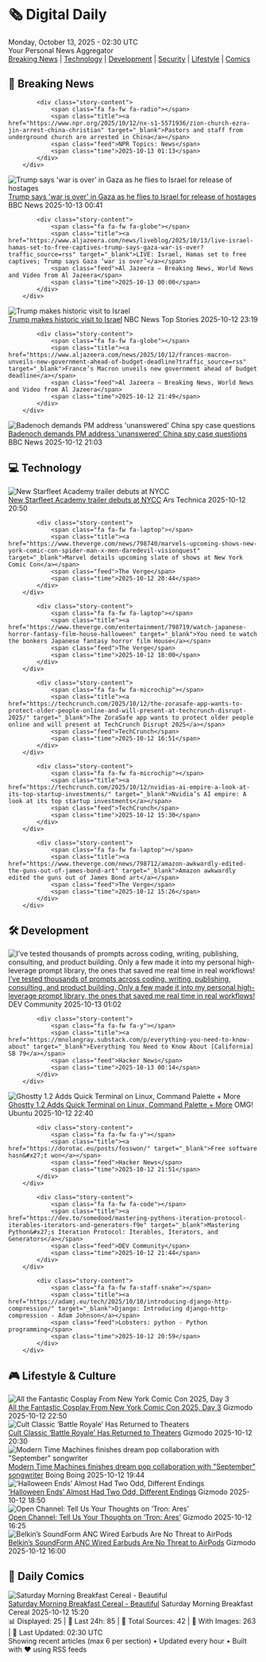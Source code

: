 <!-- Processing 54 RSS feeds at 2025-10-13 02:29:52 UTC -->
<!-- Processing: XKCD -->
<!-- Processing: Poorly Drawn Lines -->
<!-- Processing: Garfield -->
<!-- Processing: Dilbert -->
<!-- Processing: Girl Genius -->
<!-- Processing: BBC World News -->
<!-- Processing: Al Jazeera Breaking News -->
<!-- Processing: NPR News -->
<!-- Processing: CBC News -->
<!-- Error processing https://rss.cbc.ca/lineup/topstories.xml: The read operation timed out -->
<!-- Processing: Reuters Top News -->
<!-- Processing: Reuters World News -->
<!-- Processing: ABC News Breaking -->
<!-- Processing: NBC News Breaking -->
<!-- Processing: Guardian World News -->
<!-- Processing: TechCrunch -->
<!-- Processing: The Verge -->
<!-- Processing: WIRED -->
<!-- Processing: Slashdot -->
<!-- Processing: Lobsters Python -->
<!-- Processing: It's FOSS -->
<!-- Processing: Red Hat Blog -->
<!-- Processing: Ubuntu Blog -->
<!-- Processing: GitHub Blog -->
<!-- Processing: GitLab Blog -->
<!-- Processing: Martin Fowler -->
<!-- Processing: Lifehacker -->
<!-- Processing: Kotaku -->
<!-- Processing: Krebs on Security -->
<!-- Processing: Schneier on Security -->
<!-- Generated 4 new posts out of 29 feeds processed -->
<div class="newspaper-header">
    <h1 class="newspaper-title">🗞️ Digital Daily</h1>
    <div class="newspaper-date">Monday, October 13, 2025 - 02:30 UTC</div>
    <div class="newspaper-subtitle">Your Personal News Aggregator</div>
</div>

<div class="newspaper-nav">
    <a href="#breaking">Breaking News</a> |
    <a href="#tech">Technology</a> |
    <a href="#dev">Development</a> |
    <a href="#security">Security</a> |
    <a href="#lifestyle">Lifestyle</a> |
    <a href="#webcomics">Comics</a>
</div>

<div class="news-section breaking-news" id="breaking">
<h2 class="section-header">🚨 Breaking News</h2>
<div class="stories-container">
<div class="story">
            
            <div class="story-content">
                <span class="fa fa-fw fa-radio"></span>
                <span class="title"><a href="https://www.npr.org/2025/10/12/nx-s1-5571936/zion-church-ezra-jin-arrest-china-christian" target="_blank">Pastors and staff from underground church are arrested in China</a></span>
                <span class="feed">NPR Topics: News</span>
                <span class="time">2025-10-13 01:13</span>
            </div>
        </div>
<div class="story">
            <img src="https://ichef.bbci.co.uk/ace/standard/240/cpsprodpb/4d4f/live/1c92fe80-a7b5-11f0-b8b2-4f209a50dbe9.jpg" alt="Trump says &#x27;war is over&#x27; in Gaza as he flies to Israel for release of hostages" class="story-image" loading="lazy" onerror="this.style.display='none'">
            <div class="story-content">
                <span class="fa fa-fw fa-earth-americas"></span>
                <span class="title"><a href="https://www.bbc.com/news/articles/cn409y125v3o?at_medium=RSS&at_campaign=rss" target="_blank">Trump says &#x27;war is over&#x27; in Gaza as he flies to Israel for release of hostages</a></span>
                <span class="feed">BBC News</span>
                <span class="time">2025-10-13 00:41</span>
            </div>
        </div>
<div class="story">
            
            <div class="story-content">
                <span class="fa fa-fw fa-globe"></span>
                <span class="title"><a href="https://www.aljazeera.com/news/liveblog/2025/10/13/live-israel-hamas-set-to-free-captives-trump-says-gaza-war-is-over?traffic_source=rss" target="_blank">LIVE: Israel, Hamas set to free captives; Trump says Gaza ‘war is over’</a></span>
                <span class="feed">Al Jazeera – Breaking News, World News and Video from Al Jazeera</span>
                <span class="time">2025-10-13 00:00</span>
            </div>
        </div>
<div class="story">
            <img src="https://media-cldnry.s-nbcnews.com/image/upload/t_fit_1500w/mpx/2704722219/2025_10/1760311188615_wnn_pal_trump_heads_to_middle_east_251012_1920x1080-b5q801.jpg" alt="Trump makes historic visit to Israel" class="story-image" loading="lazy" onerror="this.style.display='none'">
            <div class="story-content">
                <span class="fa fa-fw fa-broadcast-tower"></span>
                <span class="title"><a href="https://www.nbcnews.com/video/trump-heads-to-israel-amid-preparations-for-hostage-return-249736261618" target="_blank">Trump makes historic visit to Israel</a></span>
                <span class="feed">NBC News Top Stories</span>
                <span class="time">2025-10-12 23:19</span>
            </div>
        </div>
<div class="story">
            
            <div class="story-content">
                <span class="fa fa-fw fa-globe"></span>
                <span class="title"><a href="https://www.aljazeera.com/news/2025/10/12/frances-macron-unveils-new-government-ahead-of-budget-deadline?traffic_source=rss" target="_blank">France’s Macron unveils new government ahead of budget deadline</a></span>
                <span class="feed">Al Jazeera – Breaking News, World News and Video from Al Jazeera</span>
                <span class="time">2025-10-12 21:49</span>
            </div>
        </div>
<div class="story">
            <img src="https://ichef.bbci.co.uk/ace/standard/240/cpsprodpb/99b2/live/668aeee0-a3b3-11f0-9871-a159926144cf.jpg" alt="Badenoch demands PM address &#x27;unanswered&#x27; China spy case questions" class="story-image" loading="lazy" onerror="this.style.display='none'">
            <div class="story-content">
                <span class="fa fa-fw fa-flag"></span>
                <span class="title"><a href="https://www.bbc.com/news/articles/cg424d712q7o?at_medium=RSS&at_campaign=rss" target="_blank">Badenoch demands PM address &#x27;unanswered&#x27; China spy case questions</a></span>
                <span class="feed">BBC News</span>
                <span class="time">2025-10-12 21:03</span>
            </div>
        </div>
</div>
</div>
<div class="news-section tech-news" id="tech">
<h2 class="section-header">💻 Technology</h2>
<div class="stories-container">
<div class="story">
            <img src="https://cdn.arstechnica.net/wp-content/uploads/2025/10/academy1-500x500.jpg" alt="New Starfleet Academy trailer debuts at NYCC" class="story-image" loading="lazy" onerror="this.style.display='none'">
            <div class="story-content">
                <span class="fa fa-fw fa-cog"></span>
                <span class="title"><a href="https://arstechnica.com/culture/2025/10/new-starfleet-academy-trailer-debuts-at-nycc/" target="_blank">New Starfleet Academy trailer debuts at NYCC</a></span>
                <span class="feed">Ars Technica</span>
                <span class="time">2025-10-12 20:50</span>
            </div>
        </div>
<div class="story">
            
            <div class="story-content">
                <span class="fa fa-fw fa-laptop"></span>
                <span class="title"><a href="https://www.theverge.com/news/798740/marvels-upcoming-shows-new-york-comic-con-spider-man-x-men-daredevil-visionquest" target="_blank">Marvel details upcoming slate of shows at New York Comic Con</a></span>
                <span class="feed">The Verge</span>
                <span class="time">2025-10-12 20:44</span>
            </div>
        </div>
<div class="story">
            
            <div class="story-content">
                <span class="fa fa-fw fa-laptop"></span>
                <span class="title"><a href="https://www.theverge.com/entertainment/798719/watch-japanese-horror-fantasy-film-house-halloween" target="_blank">You need to watch the bonkers Japanese fantasy horror film House</a></span>
                <span class="feed">The Verge</span>
                <span class="time">2025-10-12 18:00</span>
            </div>
        </div>
<div class="story">
            
            <div class="story-content">
                <span class="fa fa-fw fa-microchip"></span>
                <span class="title"><a href="https://techcrunch.com/2025/10/12/the-zorasafe-app-wants-to-protect-older-people-online-and-will-present-at-techcrunch-disrupt-2025/" target="_blank">The ZoraSafe app wants to protect older people online and will present at TechCrunch Disrupt 2025</a></span>
                <span class="feed">TechCrunch</span>
                <span class="time">2025-10-12 16:51</span>
            </div>
        </div>
<div class="story">
            
            <div class="story-content">
                <span class="fa fa-fw fa-microchip"></span>
                <span class="title"><a href="https://techcrunch.com/2025/10/12/nvidias-ai-empire-a-look-at-its-top-startup-investments/" target="_blank">Nvidia’s AI empire: A look at its top startup investments</a></span>
                <span class="feed">TechCrunch</span>
                <span class="time">2025-10-12 15:30</span>
            </div>
        </div>
<div class="story">
            
            <div class="story-content">
                <span class="fa fa-fw fa-laptop"></span>
                <span class="title"><a href="https://www.theverge.com/news/798712/amazon-awkwardly-edited-the-guns-out-of-james-bond-art" target="_blank">Amazon awkwardly edited the guns out of James Bond art</a></span>
                <span class="feed">The Verge</span>
                <span class="time">2025-10-12 15:26</span>
            </div>
        </div>
</div>
</div>
<div class="news-section dev-news" id="dev">
<h2 class="section-header">🛠️ Development</h2>
<div class="stories-container">
<div class="story">
            <img src="https://media2.dev.to/dynamic/image/width=800%2Cheight=%2Cfit=scale-down%2Cgravity=auto%2Cformat=auto/https%3A%2F%2Fdev-to-uploads.s3.amazonaws.com%2Fuploads%2Fuser%2Fprofile_image%2F3391551%2Fb884abd7-f906-4094-afe5-256359f658f3.jpeg" alt="I’ve tested thousands of prompts across coding, writing, publishing, consulting, and product building.
Only a few made it into my personal high-leverage prompt library, the ones that saved me real time in real workflows!" class="story-image" loading="lazy" onerror="this.style.display='none'">
            <div class="story-content">
                <span class="fa fa-fw fa-code"></span>
                <span class="title"><a href="https://dev.to/jaideepparashar/ive-tested-thousands-of-prompts-across-coding-writing-publishing-consulting-and-product-20kn" target="_blank">I’ve tested thousands of prompts across coding, writing, publishing, consulting, and product building.
Only a few made it into my personal high-leverage prompt library, the ones that saved me real time in real workflows!</a></span>
                <span class="feed">DEV Community</span>
                <span class="time">2025-10-13 01:02</span>
            </div>
        </div>
<div class="story">
            
            <div class="story-content">
                <span class="fa fa-fw fa-y"></span>
                <span class="title"><a href="https://mnolangray.substack.com/p/everything-you-need-to-know-about" target="_blank">Everything You Need to Know About [California] SB 79</a></span>
                <span class="feed">Hacker News</span>
                <span class="time">2025-10-13 00:14</span>
            </div>
        </div>
<div class="story">
            <img src="https://i0.wp.com/www.omgubuntu.co.uk/wp-content/uploads/2024/12/ghostty-logo.jpg?resize=406%2C232&amp;ssl=1" alt="Ghostty 1.2 Adds Quick Terminal on Linux, Command Palette + More" class="story-image" loading="lazy" onerror="this.style.display='none'">
            <div class="story-content">
                <span class="fa fa-fw fa-ubuntu"></span>
                <span class="title"><a href="https://www.omgubuntu.co.uk/2025/10/ghostty-1-2-new-features-for-linux" target="_blank">Ghostty 1.2 Adds Quick Terminal on Linux, Command Palette + More</a></span>
                <span class="feed">OMG! Ubuntu</span>
                <span class="time">2025-10-12 22:40</span>
            </div>
        </div>
<div class="story">
            
            <div class="story-content">
                <span class="fa fa-fw fa-y"></span>
                <span class="title"><a href="https://dorotac.eu/posts/fosswon/" target="_blank">Free software hasn&#x27;t won</a></span>
                <span class="feed">Hacker News</span>
                <span class="time">2025-10-12 21:51</span>
            </div>
        </div>
<div class="story">
            
            <div class="story-content">
                <span class="fa fa-fw fa-code"></span>
                <span class="title"><a href="https://dev.to/somedood/mastering-pythons-iteration-protocol-iterables-iterators-and-generators-f9e" target="_blank">Mastering Python&#x27;s Iteration Protocol: Iterables, Iterators, and Generators</a></span>
                <span class="feed">DEV Community</span>
                <span class="time">2025-10-12 21:44</span>
            </div>
        </div>
<div class="story">
            
            <div class="story-content">
                <span class="fa fa-fw fa-staff-snake"></span>
                <span class="title"><a href="https://adamj.eu/tech/2025/10/10/introducing-django-http-compression/" target="_blank">Django: Introducing django-http-compression - Adam Johnson</a></span>
                <span class="feed">Lobsters: python - Python programming</span>
                <span class="time">2025-10-12 20:59</span>
            </div>
        </div>
</div>
</div>
<div class="news-section lifestyle-news" id="lifestyle">
<h2 class="section-header">🎮 Lifestyle & Culture</h2>
<div class="stories-container">
<div class="story">
            <img src="https://gizmodo.com/app/uploads/2025/10/new-york-comic-con-2025-cosplay-day-3-flash-sonic-1280x853.jpg" alt="All the Fantastic Cosplay From New York Comic Con 2025, Day 3" class="story-image" loading="lazy" onerror="this.style.display='none'">
            <div class="story-content">
                <span class="fa fa-fw fa-computer"></span>
                <span class="title"><a href="https://gizmodo.com/nycc-2025-cosplay-gallery-day-3-2000669203" target="_blank">All the Fantastic Cosplay From New York Comic Con 2025, Day 3</a></span>
                <span class="feed">Gizmodo</span>
                <span class="time">2025-10-12 22:50</span>
            </div>
        </div>
<div class="story">
            <img src="https://gizmodo.com/app/uploads/2025/10/battle-royale-1280x853.jpg" alt="Cult Classic ‘Battle Royale’ Has Returned to Theaters" class="story-image" loading="lazy" onerror="this.style.display='none'">
            <div class="story-content">
                <span class="fa fa-fw fa-computer"></span>
                <span class="title"><a href="https://gizmodo.com/battle-royale-25th-anniversary-screenings-release-date-2000671627" target="_blank">Cult Classic ‘Battle Royale’ Has Returned to Theaters</a></span>
                <span class="feed">Gizmodo</span>
                <span class="time">2025-10-12 20:30</span>
            </div>
        </div>
<div class="story">
            <img src="https://i0.wp.com/boingboing.net/wp-content/uploads/2024/11/recording-studio.jpeg?fit=1500%2C843&amp;quality=60&amp;ssl=1" alt="Modern Time Machines finishes dream pop collaboration with &quot;September&quot; songwriter" class="story-image" loading="lazy" onerror="this.style.display='none'">
            <div class="story-content">
                <span class="fa fa-fw fa-arrow-right"></span>
                <span class="title"><a href="https://boingboing.net/2025/10/12/modern-time-machines-finishes-dream-pop-collaboration-with-september-songwriter.html" target="_blank">Modern Time Machines finishes dream pop collaboration with &quot;September&quot; songwriter</a></span>
                <span class="feed">Boing Boing</span>
                <span class="time">2025-10-12 19:44</span>
            </div>
        </div>
<div class="story">
            <img src="https://gizmodo.com/app/uploads/2025/10/halloween-ends-1280x853.jpg" alt="‘Halloween Ends’ Almost Had Two Odd, Different Endings" class="story-image" loading="lazy" onerror="this.style.display='none'">
            <div class="story-content">
                <span class="fa fa-fw fa-computer"></span>
                <span class="title"><a href="https://gizmodo.com/halloween-ends-almost-had-two-odd-different-endings-2000671428" target="_blank">‘Halloween Ends’ Almost Had Two Odd, Different Endings</a></span>
                <span class="feed">Gizmodo</span>
                <span class="time">2025-10-12 18:50</span>
            </div>
        </div>
<div class="story">
            <img src="https://gizmodo.com/app/uploads/2025/10/Tron-Ares-Lightcycle-poster-1280x853.jpg" alt="Open Channel: Tell Us Your Thoughts on ‘Tron: Ares’" class="story-image" loading="lazy" onerror="this.style.display='none'">
            <div class="story-content">
                <span class="fa fa-fw fa-computer"></span>
                <span class="title"><a href="https://gizmodo.com/open-channel-tell-us-your-thoughts-on-tron-ares-2000671598" target="_blank">Open Channel: Tell Us Your Thoughts on ‘Tron: Ares’</a></span>
                <span class="feed">Gizmodo</span>
                <span class="time">2025-10-12 16:25</span>
            </div>
        </div>
<div class="story">
            <img src="https://gizmodo.com/app/uploads/2025/10/Belkin-Wired-ANC-in-ear-1280x853.jpg" alt="Belkin’s SoundForm ANC Wired Earbuds Are No Threat to AirPods" class="story-image" loading="lazy" onerror="this.style.display='none'">
            <div class="story-content">
                <span class="fa fa-fw fa-computer"></span>
                <span class="title"><a href="https://gizmodo.com/belkins-soundform-anc-wired-earbuds-sound-decent-but-theyre-no-threat-to-airpods-2000654232" target="_blank">Belkin’s SoundForm ANC Wired Earbuds Are No Threat to AirPods</a></span>
                <span class="feed">Gizmodo</span>
                <span class="time">2025-10-12 16:00</span>
            </div>
        </div>
</div>
</div>
<div class="news-section webcomics-section" id="webcomics">
<h2 class="section-header">🎨 Daily Comics</h2>
<div class="stories-container">
<div class="story">
            <img src="https://www.smbc-comics.com/comics/1760236954-20251012.png" alt="Saturday Morning Breakfast Cereal - Beautiful" class="story-image" loading="lazy" onerror="this.style.display='none'">
            <div class="story-content">
                <span class="fa fa-fw fa-smile"></span>
                <span class="title"><a href="https://www.smbc-comics.com/comic/beautiful-4" target="_blank">Saturday Morning Breakfast Cereal - Beautiful</a></span>
                <span class="feed">Saturday Morning Breakfast Cereal</span>
                <span class="time">2025-10-12 15:20</span>
            </div>
        </div>
</div>
</div>

<div class="newspaper-footer">
    <div class="stats">
        📊 Displayed: 25 | 📅 Last 24h: 85 | 📡 Total Sources: 42 | 📸 With Images: 263 |
        🔄 Last Updated: 02:30 UTC
    </div>
    <div class="footer-note">
        Showing recent articles (max 6 per section) • Updated every hour • Built with ❤️ using RSS feeds
    </div>
</div>
